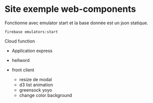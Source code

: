 # Site exemple web-components
Fonctionne avec emulator start et la base donnée est un json statique.
```
firebase emulators:start
```
Cloud function 
- Application express 
- hellword

- front client
    - resize de modal
    - d3 list animation
    - greensock yoyo
    - change color background
